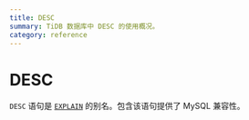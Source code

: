 ```yaml
---
title: DESC
summary: TiDB 数据库中 DESC 的使用概况。
category: reference
---
```


# DESC

`DESC` 语句是 [`EXPLAIN`](/dev/reference/sql/statements/explain.md) 的别名。包含该语句提供了 MySQL 兼容性。